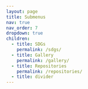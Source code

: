 ```yaml
---
layout: page
title: Submenus
nav: true
nav_order: 7
dropdown: true
children:
  - title: SDGs
    permalink: /sdgs/
  - title: Gallery
    permalink: /gallery/
  - title: Repositories
    permalink: /repositories/
  - title: divider
---
```

